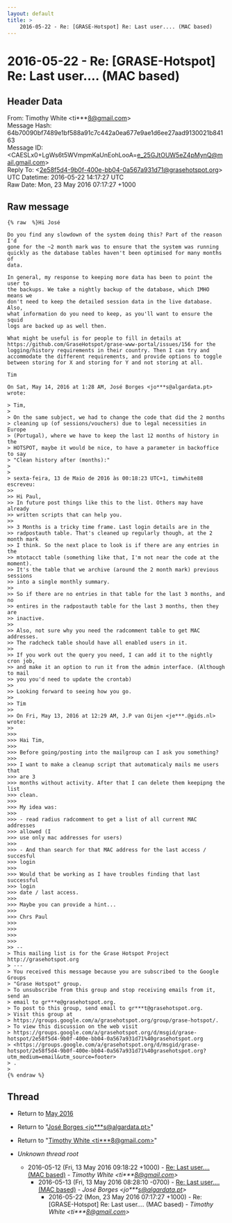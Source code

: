 ```yaml
---
layout: default
title: >
    2016-05-22 - Re: [GRASE-Hotspot] Re: Last user.... (MAC based)
---
```


# 2016-05-22 - Re: [GRASE-Hotspot] Re: Last user.... (MAC based)

## Header Data

From: Timothy White \<ti***8@gmail.com\><br>
Message Hash: 64b70090bf7489e1bf588a91c7c442a0ea677e9ae1d6ee27aad9130021b84163<br>
Message ID: \<CAESLx0+LgWs6t5WVmpmKaUnEohLooA=e_25GJtOUW5eZ4pMynQ@mail.gmail.com\><br>
Reply To: \<2e58f5d4-9b0f-400e-bb04-0a567a931d71@grasehotspot.org\><br>
UTC Datetime: 2016-05-22 14:17:27 UTC<br>
Raw Date: Mon, 23 May 2016 07:17:27 +1000<br>

## Raw message

```
{% raw  %}Hi José

Do you find any slowdown of the system doing this? Part of the reason I'd
gone for the ~2 month mark was to ensure that the system was running
quickly as the database tables haven't been optimised for many months of
data.

In general, my response to keeping more data has been to point the user to
the backups. We take a nightly backup of the database, which IMHO means we
don't need to keep the detailed session data in the live database. Also,
what information do you need to keep, as you'll want to ensure the squid
logs are backed up as well then.

What might be useful is for people to fill in details at
https://github.com/GraseHotspot/grase-www-portal/issues/156 for the
logging/history requirements in their country. Then I can try and
accommodate the different requirements, and provide options to toggle
between storing for X and storing for Y and not storing at all.

Tim

On Sat, May 14, 2016 at 1:28 AM, José Borges <jo***s@algardata.pt>
wrote:

> Tim,
>
> On the same subject, we had to change the code that did the 2 months
> cleaning up (of sessions/vouchers) due to legal necessities in Europe
> (Portugal), where we have to keep the last 12 months of history in the
> HOTSPOT, maybe it would be nice, to have a parameter in backoffice to say
> "Clean history after (months):"
>
>
> sexta-feira, 13 de Maio de 2016 às 00:18:23 UTC+1, timwhite88 escreveu:
>>
>> Hi Paul,
>> In future post things like this to the list. Others may have already
>> written scripts that can help you.
>>
>> 3 Months is a tricky time frame. Last login details are in the
>> radpostauth table. That's cleaned up regularly though, at the 2 month mark
>> I think. So the next place to look is if there are any entries in the
>> mtotacct table (something like that, I'm not near the code at the moment).
>> It's the table that we archive (around the 2 month mark) previous sessions
>> into a single monthly summary.
>>
>> So if there are no entries in that table for the last 3 months, and no
>> entires in the radpostauth table for the last 3 months, then they are
>> inactive.
>>
>> Also, not sure why you need the radcomment table to get MAC addresses.
>> The radcheck table should have all enabled users in it.
>>
>> If you work out the query you need, I can add it to the nightly cron job,
>> and make it an option to run it from the admin interface. (Although to mail
>> you you'd need to update the crontab)
>>
>> Looking forward to seeing how you go.
>>
>> Tim
>>
>> On Fri, May 13, 2016 at 12:29 AM, J.P van Oijen <je***.@gids.nl> wrote:
>>
>>>
>>> Hai Tim,
>>>
>>> Before going/posting into the mailgroup can I ask you something?
>>>
>>> I want to make a cleanup script that automaticaly mails me users that
>>> are 3
>>> months without activity. After that I can delete them keepipng the list
>>> clean.
>>>
>>> My idea was:
>>>
>>> - read radius radcomment to get a list of all current MAC addresses
>>> allowed (I
>>> use only mac addresses for users)
>>>
>>> - And than search for that MAC address for the last access / succesful
>>> login
>>>
>>> Would that be working as I have troubles finding that last successful
>>> login
>>> date / last access.
>>>
>>> Maybe you can provide a hint...
>>>
>>> Chrs Paul
>>>
>>>
>>>
>>>
>> --
> This mailing list is for the Grase Hotspot Project http://grasehotspot.org
> ---
> You received this message because you are subscribed to the Google Groups
> "Grase Hotspot" group.
> To unsubscribe from this group and stop receiving emails from it, send an
> email to gr***e@grasehotspot.org.
> To post to this group, send email to gr***t@grasehotspot.org.
> Visit this group at
> https://groups.google.com/a/grasehotspot.org/group/grase-hotspot/.
> To view this discussion on the web visit
> https://groups.google.com/a/grasehotspot.org/d/msgid/grase-hotspot/2e58f5d4-9b0f-400e-bb04-0a567a931d71%40grasehotspot.org
> <https://groups.google.com/a/grasehotspot.org/d/msgid/grase-hotspot/2e58f5d4-9b0f-400e-bb04-0a567a931d71%40grasehotspot.org?utm_medium=email&utm_source=footer>
> .
>
{% endraw %}
```

## Thread

+ Return to [May 2016](/archive/2016/05)

+ Return to "[José Borges <jo***s<span>@</span>algardata.pt>](/authors/jo___s_at_algardata_pt)"
+ Return to "[Timothy White <ti***8<span>@</span>gmail.com>](/authors/ti___8_at_gmail_com)"

+ _Unknown thread root_
  + 2016-05-12 (Fri, 13 May 2016 09:18:22 +1000) - [Re: Last user.... (MAC based)](/archive/2016/05/30bf8637e12086fbb0bc448642f0903f50d3d10d9b165f181f6a603bb569e142) - _Timothy White \<ti***8@gmail.com\>_
    + 2016-05-13 (Fri, 13 May 2016 08:28:10 -0700) - [Re: Last user.... (MAC based)](/archive/2016/05/451500ba2a125fb104500ba7a7f73e6e62287eb9acab3edc2ef6b7ceab2411aa) - _José Borges \<jo***s@algardata.pt\>_
      + 2016-05-22 (Mon, 23 May 2016 07:17:27 +1000) - Re: [GRASE-Hotspot] Re: Last user.... (MAC based) - _Timothy White \<ti***8@gmail.com\>_


